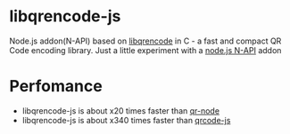 # libqrencode-js
Node.js addon(N-API) based on [libqrencode](https://github.com/fukuchi/libqrencode) in C - a fast and compact QR Code encoding library.
Just a little experiment with a [node.js N-API](https://nodejs.org/dist/latest-v9.x/docs/api/n-api.html) addon

# Perfomance


* libqrencode-js is about x20 times faster than [qr-node](https://github.com/xr0master/qr-node)
* libqrencode-js is about x340 times faster than [qrcode-js](https://github.com/CloudService/qrcode-js)

